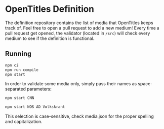 # OpenTitles Definition

The definition repository contains the list of media that OpenTitles keeps track of. Feel free to open a pull request to add a new medium!
Every time a pull request get opened, the validator (located in `/src`) will check every medium to see if the definition is functional.

## Running
```sh
npm ci
npm run compile
npm start
```

In order to validate some media only, simply pass their names as space-separated parameters:
```sh
npm start CNN
```
```sh
npm start NOS AD Volkskrant
```
This selection is case-sensitive, check media.json for the proper spelling and capitalization.